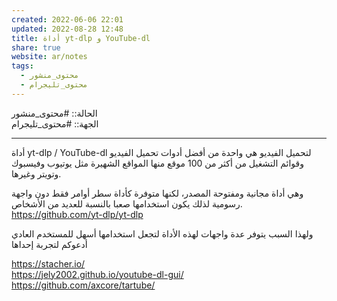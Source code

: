 ```yaml
---  
created: 2022-06-06 22:01  
updated: 2022-08-28 12:48  
title: أداة yt-dlp و YouTube-dl  
share: true  
website: ar/notes  
tags:  
  - محتوى_منشور  
  - محتوى_تليجرام  
---  
```

  
  
الحالة:: #محتوى_منشور  
الجهة:: #محتوى_تليجرام  
  
---  
  
أداة yt-dlp / YouTube-dl لتحميل الفيديو هي واحدة من أفضل أدوات تحميل الفيديو وقوائم التشغيل من أكثر من 100 موقع منها المواقع الشهيرة مثل يوتيوب وفيسبوك وتويتر وغيرها.  
  
وهي أداة مجانية ومفتوحة المصدر، لكنها متوفرة كأداة سطر أوامر فقط دون واجهة رسومية لذلك يكون استخدامها صعبا بالنسبة للعديد من الأشخاص.  
https://github.com/yt-dlp/yt-dlp  
  
ولهذا السبب يتوفر عدة واجهات لهذه الأداة لتجعل استخدامها أسهل للمستخدم العادي أدعوكم لتجربة إحداها  
  
https://stacher.io/  
https://jely2002.github.io/youtube-dl-gui/  
https://github.com/axcore/tartube/